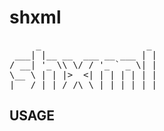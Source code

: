 # shxml

<!-- BEGIN-BANNER -f "standard" -w "<pre>" "</pre>" "shxml" -->
<pre>
     _                    _ 
 ___| |__ __  ___ __ ___ | |
/ __| '_ \\ \/ / '_ ` _ \| |
\__ \ | | |>  <| | | | | | |
|___/_| |_/_/\_\_| |_| |_|_|
</pre>


<!-- END-BANNER -->

## USAGE
